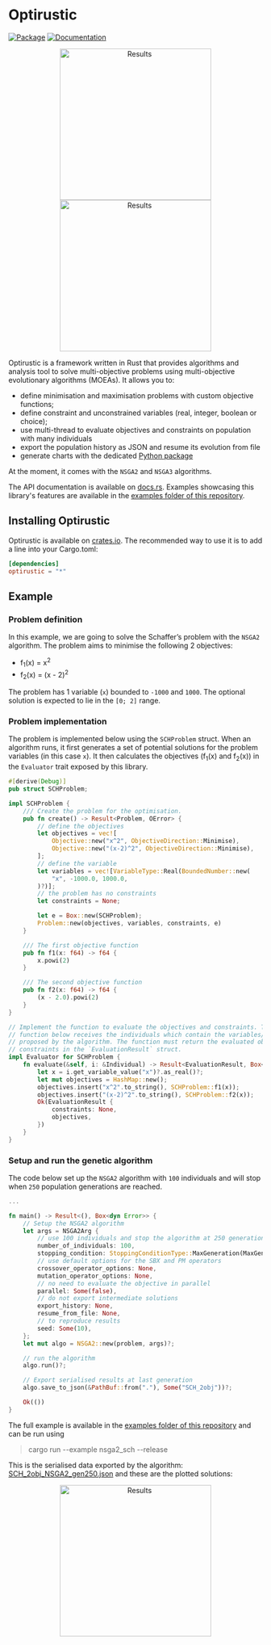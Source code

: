 # Optirustic

[![Package](https://img.shields.io/crates/v/optirustic.svg)](https://crates.io/crates/optirustic)
[![Documentation](https://docs.rs/optirustic/badge.svg)](https://docs.rs/optirustic)

<p align="center">
    <img src="examples/results/SCH_2obj_NSGA2_Pareto_front.png" width="300" alt="Results" hspace="10"/>
    <img src="examples/results/DTLZ1_3obj_NSGA3_gen400_Pareto_front.png" width="300" alt="Results" />
</p>

Optirustic is a framework written in Rust that provides algorithms and
analysis tool to solve multi-objective problems using multi-objective
evolutionary algorithms (MOEAs). It allows you to:

- define minimisation and maximisation problems with custom objective functions;
- define constraint and unconstrained variables (real, integer, boolean or choice);
- use multi-thread to evaluate objectives and constraints on population with many individuals
- export the population history as JSON and resume its evolution from file
- generate charts with the dedicated [Python package](https://pypi.org/project/optirustic/)

At the moment, it comes with the `NSGA2` and `NSGA3` algorithms.

The API documentation is available on [docs.rs](https://docs.rs/optirustic/).
Examples showcasing this library's features are available in
the [examples folder of this repository](examples/nsga2_sch.rs).

## Installing Optirustic

Optirustic is available on [crates.io](https://crates.io/crates/optirustic). The
recommended way to use it is to add a line into your Cargo.toml:

```toml
[dependencies]
optirustic = "*"
```

## Example

### Problem definition

In this example, we are going to solve the Schaffer’s problem with the `NSGA2` algorithm.
The problem aims to minimise the following 2 objectives:

- f<sub>1</sub>(x) = x<sup>2</sup>
- f<sub>2</sub>(x) = (x - 2)<sup>2</sup>

The problem has 1 variable (`x`) bounded to `-1000` and `1000`. The optional solution is expected
to lie in the `[0; 2]` range.

### Problem implementation

The problem is implemented below using the `SCHProblem` struct. When an algorithm runs,
it first generates a set of potential solutions for the problem variables (in this case `x`). It
then calculates the objectives (f<sub>1</sub>(x) and f<sub>2</sub>(x)) in the `Evaluator`
trait exposed by this library.

```rust
#[derive(Debug)]
pub struct SCHProblem;

impl SCHProblem {
    /// Create the problem for the optimisation.
    pub fn create() -> Result<Problem, OError> {
        // define the objectives
        let objectives = vec![
            Objective::new("x^2", ObjectiveDirection::Minimise),
            Objective::new("(x-2)^2", ObjectiveDirection::Minimise),
        ];
        // define the variable
        let variables = vec![VariableType::Real(BoundedNumber::new(
            "x", -1000.0, 1000.0,
        )?)];
        // the problem has no constraints
        let constraints = None;

        let e = Box::new(SCHProblem);
        Problem::new(objectives, variables, constraints, e)
    }

    /// The first objective function
    pub fn f1(x: f64) -> f64 {
        x.powi(2)
    }

    /// The second objective function
    pub fn f2(x: f64) -> f64 {
        (x - 2.0).powi(2)
    }
}

// Implement the function to evaluate the objectives and constraints. The `evaluate`
// function below receives the individuals which contain the variables/solutions `x` 
// proposed by the algorithm. The function must return the evaluated objectives and
// constraints in the `EvaluationResult` struct.
impl Evaluator for SCHProblem {
    fn evaluate(&self, i: &Individual) -> Result<EvaluationResult, Box<dyn Error>> {
        let x = i.get_variable_value("x")?.as_real()?;
        let mut objectives = HashMap::new();
        objectives.insert("x^2".to_string(), SCHProblem::f1(x));
        objectives.insert("(x-2)^2".to_string(), SCHProblem::f2(x));
        Ok(EvaluationResult {
            constraints: None,
            objectives,
        })
    }
}
```

### Setup and run the genetic algorithm

The code below set up the `NSGA2` algorithm with `100` individuals and will
stop when `250` population generations are reached.

```rust
...

fn main() -> Result<(), Box<dyn Error>> {
    // Setup the NSGA2 algorithm
    let args = NSGA2Arg {
        // use 100 individuals and stop the algorithm at 250 generations
        number_of_individuals: 100,
        stopping_condition: StoppingConditionType::MaxGeneration(MaxGeneration(250)),
        // use default options for the SBX and PM operators
        crossover_operator_options: None,
        mutation_operator_options: None,
        // no need to evaluate the objective in parallel
        parallel: Some(false),
        // do not export intermediate solutions
        export_history: None,
        resume_from_file: None,
        // to reproduce results
        seed: Some(10),
    };
    let mut algo = NSGA2::new(problem, args)?;

    // run the algorithm
    algo.run()?;

    // Export serialised results at last generation
    algo.save_to_json(&PathBuf::from("."), Some("SCH_2obj"))?;

    Ok(())
}
```

The full example is available in the [examples folder of this repository](examples/nsga2_sch.rs) and can be
run using

> cargo run --example nsga2_sch --release

This is the serialised data exported by the
algorithm: [SCH_2obj_NSGA2_gen250.json](examples/results/SCH_2obj_NSGA2_gen250.json)
and these are the plotted solutions:

<div style="text-align: center">
    <img src="examples/results/SCH_2obj_NSGA2_solutions.png" width="300" alt="Results" />
</div>
